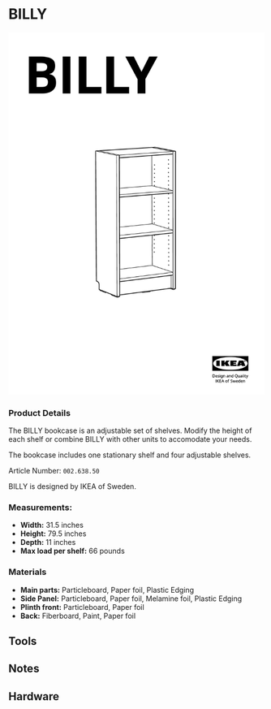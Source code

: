 # BILLY

![BILLY](https://github.com/martine-if/writing-samples/blob/main/BILLY/BILLY.png)

### Product Details

The BILLY bookcase is an adjustable set of shelves. Modify the height of each shelf or combine BILLY with other units to accomodate your needs.

The bookcase includes one stationary shelf and four adjustable shelves.

Article Number: `002.638.50`

BILLY is designed by IKEA of Sweden.

### Measurements: 

- **Width:** 31.5 inches
- **Height:** 79.5 inches
- **Depth:** 11 inches
- **Max load per shelf:** 66 pounds

### Materials

- **Main parts:** Particleboard, Paper foil, Plastic Edging
- **Side Panel:** Particleboard, Paper foil, Melamine foil, Plastic Edging
- **Plinth front:** Particleboard, Paper foil
- **Back:** Fiberboard, Paint, Paper foil

## Tools



## Notes



## Hardware


